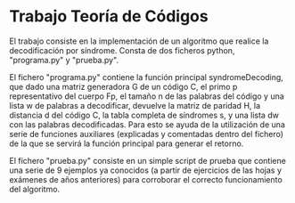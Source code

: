 # Trabajo Teoría de Códigos

El trabajo consiste en la implementación de un algoritmo que realice la decodificación por
síndrome. Consta de dos ficheros python, "programa.py" y "prueba.py".

El fichero "programa.py" contiene la función principal syndromeDecoding, que dado una matriz
generadora G de un código C, el primo p representativo del cuerpo Fp, el tamaño n de las palabras
del código y una lista w de palabras a decodificar, devuelve la matriz de paridad H, la distancia
d del código C, la tabla completa de síndromes s, y una lista dw con las palabras decodificadas.
Para esto se ayuda de la utilización de una serie de funciones auxiliares (explicadas y
comentadas dentro del fichero) de la que se servirá la función principal para generar el retorno.

El fichero "prueba.py" consiste en un simple script de prueba que contiene una serie de 9 ejemplos
ya conocidos (a partir de ejercicios de las hojas y exámenes de años anteriores) para corroborar
el correcto funcionamiento del algoritmo.
